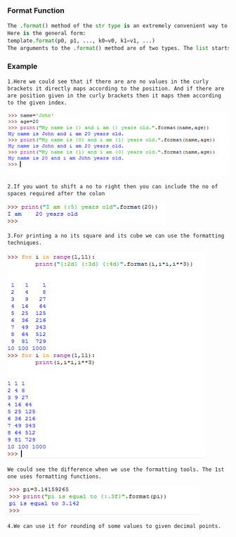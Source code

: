 ### Format Function
```python
The .format() method of the str type is an extremely convenient way to format text exactly the way you want it.
Here is the general form: 
template.format(p0, p1, ..., k0=v0, k1=v1, ...)
The arguments to the .format() method are of two types. The list starts with zero or more positional arguments pi, followed by zero or more keyword arguments of the form ki=vi, where each ki is a name with an associated value vi.
```
### Example
```
1.Here we could see that if there are are no values in the curly brackets it directly maps according to the position. And if there are are position given in the curly brackets then it maps them according to the given index.
```
![Code1](/images/F1.png)
```
2.If you want to shift a no to right then you can include the no of spaces required after the colon
```
![Code2](/images/F2.png)
```
3.For printing a no its square and its cube we can use the formatting techniques.
```
![Code3](/images/F3.png)
```
We could see the difference when we use the formatting tools. The 1st one uses formatting functions.
```
![Code4](/images/F4.png)
```
4.We can use it for rounding of some values to given decimal points.
```
